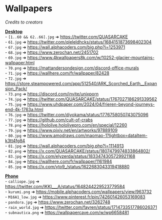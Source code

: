 # Wallpapers
*Credits to creators*

<u>**Desktop**</u><br>
\- `[1..60 && 62..66].jpg` ➜ https://twitter.com/QUASARCAKE<br>
\- `61.jpg` ➜ https://twitter.com/qleleldhcks/status/1684151873698402304<br>
\- `67.jpg` ➜ https://wall.alphacoders.com/big.php?i=1253971<br>
\- `68.jpg` ➜ https://www.zerochan.net/2451702<br>
\- `69.jpg` ➜ https://www.4kwallpapers8k.com/w/10252-glacier-mountains-wallpaper.html<br>
\- `70.png` ➜ https://mattandersondesign.com/discord-office-murals<br>
\- `71.jpg` ➜ https://wallhere.com/fr/wallpaper/82428<br>
\- `72.jpg` ➜ https://store.steampowered.com/app/512540/ARK_Scorched_Earth__Expansion_Pack/<br>
\- `73.png` ➜ https://discord.com/invite/unixporn<br>
\- `74.jpg` ➜ https://twitter.com/QUASARCAKE/status/1767027186291339562<br>
\- `75.jpg` ➜ https://www.uhdpaper.com/2024/04/frieren-beyond-journeys-end-4k-1763a.html<br>
\- `76.jpg` ➜ https://twitter.com/diyokama/status/1776758050743075096<br>
\- `77.jpg` ➜ https://github.com/cult-of-crabs<br>
\- `78.png` ➜ https://hololive.hololivepro.com/en/special/12260<br>
\- `79.jpg` ➜ https://www.pixiv.net/en/artworks/97889109<br>
\- `80.jpg` ➜ https://www.amodraws.com/maomao-1?lightbox=dataItem-k3tt4fg84<br>
\- `81.jpg` ➜ https://wall.alphacoders.com/big.php?i=1114913<br>
\- `82.png` ➜ https://x.com/QUASARCAKE/status/1807479974833864802/<br>
\- `83.jpg` ➜ https://x.com/elyzerda/status/1833474305729921168<br>
\- `84.jpg` ➜ https://wallhere.com/fr/wallpaper/1161984<br>
\- `85.jpg` ➜ https://x.com/yto9_/status/1622683043319418880<br>


<u>**Phone**</u><br>
\- `calliope.jpg` ➜ https://twitter.com/IKKI___A/status/1648244229523779584<br>
\- `kurumi.png` ➜ https://mobile.alphacoders.com/wallpapers/view/963732<br>
\- `M16A1_low.jpg` ➜ https://www.pinterest.fr/pin/742601426053169083<br>
\- `pandora.jpg` ➜ https://www.zerochan.net/3262748<br>
\- `rain_world.jpg` ➜ https://twitter.com/fayren/status/1714733517786026371<br>
\- `subnautica.png` ➜ https://wallpapercave.com/w/wp6658481<br>
